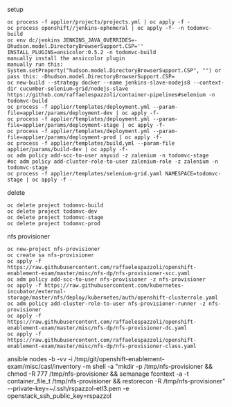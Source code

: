 setup
```
oc process -f applier/projects/projects.yml | oc apply -f -
oc process openshift//jenkins-ephemeral | oc apply -f- -n todomvc-build
oc env dc/jenkins JENKINS_JAVA_OVERRIDES=-Dhudson.model.DirectoryBrowserSupport.CSP='' INSTALL_PLUGINS=ansicolor:0.5.2 -n todomvc-build
manually install the ansiccolor plugin
manually run this: System.setProperty("hudson.model.DirectoryBrowserSupport.CSP", "") or pass this: -Dhudson.model.DirectoryBrowserSupport.CSP= 
oc new-build --strategy docker --name jenkins-slave-nodejs8 --context-dir cucumber-selenium-grid/nodejs-slave https://github.com/raffaelespazzoli/container-pipelines#selenium -n todomvc-build 
oc process -f applier/templates/deployment.yml --param-file=applier/params/deployment-dev | oc apply -f-
oc process -f applier/templates/deployment.yml --param-file=applier/params/deployment-stage | oc apply -f-
oc process -f applier/templates/deployment.yml --param-file=applier/params/deployment-prod | oc apply -f-
oc process -f applier/templates/build.yml --param-file applier/params/build-dev | oc apply -f-
oc adm policy add-scc-to-user anyuid -z zalenium -n todomvc-stage
#oc adm policy add-cluster-role-to-user zalenium-role -z zalenium -n todomvc-stage
oc process -f applier/templates/selenium-grid.yaml NAMESPACE=todomvc-stage | oc apply -f -
``` 
delete
```
oc delete project todomvc-build
oc delete project todomvc-dev
oc delete project todomvc-stage
oc delete project todomvc-prod
```

nfs provisioner
```
oc new-project nfs-provisioner
oc create sa nfs-provisioner
oc apply -f https://raw.githubusercontent.com/raffaelespazzoli/openshift-enablement-exam/master/misc/nfs-dp/nfs-provisioner-scc.yaml
oc adm policy add-scc-to-user nfs-provisioner -z nfs-provisioner
oc apply -f https://raw.githubusercontent.com/kubernetes-incubator/external-storage/master/nfs/deploy/kubernetes/auth/openshift-clusterrole.yaml
oc adm policy add-cluster-role-to-user nfs-provisioner-runner -z nfs-provisioner
oc apply -f https://raw.githubusercontent.com/raffaelespazzoli/openshift-enablement-exam/master/misc/nfs-dp/nfs-provisioner-dc.yaml
oc apply -f https://raw.githubusercontent.com/raffaelespazzoli/openshift-enablement-exam/master/misc/nfs-dp/nfs-provisioner-class.yaml
```

ansible nodes -b -vv -i /tmp/git/openshift-enablement-exam/misc/casl/inventory -m shell -a "mkdir -p /tmp/nfs-provisioner && chmod -R 777 /tmp/nfs-provisioner && semanage fcontext -a -t container_file_t /tmp/nfs-provisioner && restorecon -R /tmp/nfs-provisioner" --private-key=~/.ssh/rspazzol-etl3.pem -e openstack_ssh_public_key=rspazzol

